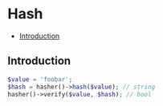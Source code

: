# Hash

- [Introduction](#introduction)

## Introduction

```php
$value = 'foobar';
$hash = hasher()->hash($value); // string
hasher()->verify($value, $hash); // bool
```
